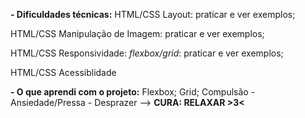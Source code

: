 **- Dificuldades técnicas:**
HTML/CSS Layout: praticar e ver exemplos;

HTML/CSS Manipulação de Imagem: praticar e ver exemplos;

HTML/CSS Responsividade: *flexbox/grid*: praticar e ver exemplos;

HTML/CSS Acessiblidade

**- O que aprendi com o projeto:**
Flexbox;
Grid;
Compulsão - Ansiedade/Pressa - Desprazer --> **CURA: RELAXAR >3<**
